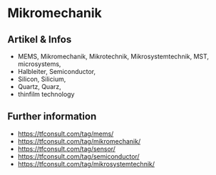 # Mikromechanik

## Artikel & Infos 
- MEMS, Mikromechanik, Mikrotechnik, Mikrosystemtechnik, MST, microsystems,
- Halbleiter, Semiconductor, 
- Silicon, Silicium, 
- Quartz, Quarz, 
- thinfilm technology   

## Further information
- https://tfconsult.com/tag/mems/
- https://tfconsult.com/tag/mikromechanik/
- https://tfconsult.com/tag/sensor/
- https://tfconsult.com/tag/semiconductor/
- https://tfconsult.com/tag/mikrosystemtechnik/
